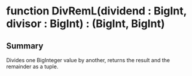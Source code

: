 # function DivRemL(dividend : BigInt, divisor : BigInt) : (BigInt, BigInt)

## Summary
Divides one BigInteger value by another, returns the result and the remainder as a tuple.
